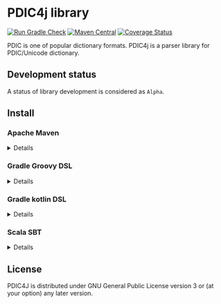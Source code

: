 # PDIC4j library

[![Run Gradle Check](https://github.com/eb4j/pdic4j/actions/workflows/gradle-check.yml/badge.svg)](https://github.com/eb4j/pdic4j/actions/workflows/gradle-check.yml)
[![Maven Central](https://maven-badges.herokuapp.com/maven-central/eb4j/pdic4j/badge.svg?style=plastic)](https://search.maven.org/artifact/io.github.eb4j/pdic4j)
[![Coverage Status](https://coveralls.io/repos/github/eb4j/pdic4j/badge.svg)](https://coveralls.io/github/eb4j/pdic4j)

PDIC is one of popular dictionary formats.
PDIC4j is a parser library for PDIC/Unicode dictionary.

## Development status

A status of library development is considered as `Alpha`.



## Install

### Apache Maven

<details>

```xml
<dependency>
  <groupId>io.github.eb4j</groupId>
  <artifactId>pdic4j</artifactId>
  <version>0.3.0</version>
</dependency>
```

</details>

### Gradle Groovy DSL

<details>

```groovy
implementation 'io.github.eb4j:pdic4j:0.3.0'
```
</details>

### Gradle kotlin DSL

<details>

```kotlin
implementation("io.github.eb4j:pdic4j:0.3.0")
```

</details>

### Scala SBT 

<details>

```
libraryDependencies += "io.github.eb4j" % "pdic4j" % "0.3.0"
```

</details>


## License

PDIC4J is distributed under GNU General Public License version 3 or (at your option) any later version.
